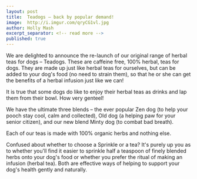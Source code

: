```yaml
---
layout: post
title:  Teadogs – back by popular demand!
image:  http://i.imgur.com/qryCG1vl.jpg
author: Holly Mash
excerpt_separator: <!-- read more -->
published: true
---
```

We are delighted to announce the re-launch of our original range of herbal teas for dogs – Teadogs. These are caffeine free, 100% herbal, teas for dogs. They are made up just like herbal teas for ourselves, but can be added to your dog's food (no need to strain them), so that he or she can get the benefits of a herbal infusion just like we can! <!-- read more -->

It is true that some dogs do like to enjoy their herbal teas as drinks and lap them from their bowl. How very genteel!

We have the ultimate three blends – the ever popular Zen dog (to help your pooch stay cool, calm and collected), Old dog (a helping paw for your senior citizen), and our new blend Minty dog (to combat bad breath). 

Each of our teas is made with 100% organic herbs and nothing else.

Confused about whether to choose a Sprinkle or a tea? It's purely up you as to whether you'll find it easier to sprinkle half a teaspoon of finely blended herbs onto your dog's food or whether you prefer the ritual of making an infusion (herbal tea). Both are effective ways of helping to support your dog's health gently and naturally. 

